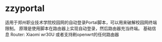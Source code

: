 # zzyportal
适用于郑州职业技术学院校园网的自动登录Portal脚本，可以用来破解校园网终端限制。
原理是使用脚本在路由器上实现自动登录，然后路由器充当终端。
基础信息
Router: Xiaomi wr30U 或者支持刷openwrt的任何路由器

